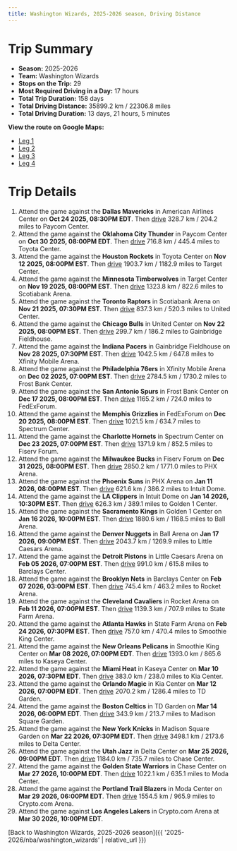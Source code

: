 ```yaml
---
title: Washington Wizards, 2025-2026 season, Driving Distance
---
```


# Trip Summary
- **Season:** 2025-2026
- **Team:** Washington Wizards
- **Stops on the Trip:** 29
- **Most Required Driving in a Day:** 17 hours
- **Total Trip Duration:** 158 days
- **Total Driving Distance:** 35899.2 km / 22306.8 miles
- **Total Driving Duration:** 13 days, 21 hours, 5 minutes

**View the route on Google Maps:**
- [Leg 1](https://www.google.com/maps/dir/American+Airlines+Center+Dallas+TX/Paycom+Center+Oklahoma+City+OK/Toyota+Center+Houston+TX/Target+Center+Minneapolis+MN/Scotiabank+Arena+Toronto+ON/United+Center+Chicago+IL/Gainbridge+Fieldhouse+Indianapolis+IN/Xfinity+Mobile+Arena+Philadelphia+PA/Frost+Bank+Center+San+Antonio+TX/FedExForum+Memphis+TN)
- [Leg 2](https://www.google.com/maps/dir/FedExForum+Memphis+TN/Spectrum+Center+Charlotte+NC/Fiserv+Forum+Milwaukee+WI/PHX+Arena+Phoenix+AZ/Intuit+Dome+Inglewood+CA/Golden+1+Center+Sacramento+CA/Ball+Arena+Denver+CO/Little+Caesars+Arena+Detroit+MI/Barclays+Center+Brooklyn+NY/Rocket+Arena+Cleveland+OH)
- [Leg 3](https://www.google.com/maps/dir/Rocket+Arena+Cleveland+OH/State+Farm+Arena+Atlanta+GA/Smoothie+King+Center+New+Orleans+LA/Kaseya+Center+Miami+FL/Kia+Center+Orlando+FL/TD+Garden+Boston+MA/Madison+Square+Garden+New+York+NY/Delta+Center+Salt+Lake+City+UT/Chase+Center+San+Francisco+CA/Moda+Center+Portland+OR)
- [Leg 4](https://www.google.com/maps/dir/Moda+Center+Portland+OR/Crypto.com+Arena+Los+Angeles+CA)

# Trip Details
1. Attend the game against the **Dallas Mavericks** in American Airlines Center on **Oct 24 2025, 08:30PM EDT**. Then [drive](https://www.google.com/maps/dir/American+Airlines+Center+Dallas+TX/Paycom+Center+Oklahoma+City+OK) 328.7 km / 204.2 miles to Paycom Center.
2. Attend the game against the **Oklahoma City Thunder** in Paycom Center on **Oct 30 2025, 08:00PM EDT**. Then [drive](https://www.google.com/maps/dir/Paycom+Center+Oklahoma+City+OK/Toyota+Center+Houston+TX) 716.8 km / 445.4 miles to Toyota Center.
3. Attend the game against the **Houston Rockets** in Toyota Center on **Nov 12 2025, 08:00PM EST**. Then [drive](https://www.google.com/maps/dir/Toyota+Center+Houston+TX/Target+Center+Minneapolis+MN) 1903.7 km / 1182.9 miles to Target Center.
4. Attend the game against the **Minnesota Timberwolves** in Target Center on **Nov 19 2025, 08:00PM EST**. Then [drive](https://www.google.com/maps/dir/Target+Center+Minneapolis+MN/Scotiabank+Arena+Toronto+ON) 1323.8 km / 822.6 miles to Scotiabank Arena.
5. Attend the game against the **Toronto Raptors** in Scotiabank Arena on **Nov 21 2025, 07:30PM EST**. Then [drive](https://www.google.com/maps/dir/Scotiabank+Arena+Toronto+ON/United+Center+Chicago+IL) 837.3 km / 520.3 miles to United Center.
6. Attend the game against the **Chicago Bulls** in United Center on **Nov 22 2025, 08:00PM EST**. Then [drive](https://www.google.com/maps/dir/United+Center+Chicago+IL/Gainbridge+Fieldhouse+Indianapolis+IN) 299.7 km / 186.2 miles to Gainbridge Fieldhouse.
7. Attend the game against the **Indiana Pacers** in Gainbridge Fieldhouse on **Nov 28 2025, 07:30PM EST**. Then [drive](https://www.google.com/maps/dir/Gainbridge+Fieldhouse+Indianapolis+IN/Xfinity+Mobile+Arena+Philadelphia+PA) 1042.5 km / 647.8 miles to Xfinity Mobile Arena.
8. Attend the game against the **Philadelphia 76ers** in Xfinity Mobile Arena on **Dec 02 2025, 07:00PM EST**. Then [drive](https://www.google.com/maps/dir/Xfinity+Mobile+Arena+Philadelphia+PA/Frost+Bank+Center+San+Antonio+TX) 2784.5 km / 1730.2 miles to Frost Bank Center.
9. Attend the game against the **San Antonio Spurs** in Frost Bank Center on **Dec 17 2025, 08:00PM EST**. Then [drive](https://www.google.com/maps/dir/Frost+Bank+Center+San+Antonio+TX/FedExForum+Memphis+TN) 1165.2 km / 724.0 miles to FedExForum.
10. Attend the game against the **Memphis Grizzlies** in FedExForum on **Dec 20 2025, 08:00PM EST**. Then [drive](https://www.google.com/maps/dir/FedExForum+Memphis+TN/Spectrum+Center+Charlotte+NC) 1021.5 km / 634.7 miles to Spectrum Center.
11. Attend the game against the **Charlotte Hornets** in Spectrum Center on **Dec 23 2025, 07:00PM EST**. Then [drive](https://www.google.com/maps/dir/Spectrum+Center+Charlotte+NC/Fiserv+Forum+Milwaukee+WI) 1371.9 km / 852.5 miles to Fiserv Forum.
12. Attend the game against the **Milwaukee Bucks** in Fiserv Forum on **Dec 31 2025, 08:00PM EST**. Then [drive](https://www.google.com/maps/dir/Fiserv+Forum+Milwaukee+WI/PHX+Arena+Phoenix+AZ) 2850.2 km / 1771.0 miles to PHX Arena.
13. Attend the game against the **Phoenix Suns** in PHX Arena on **Jan 11 2026, 08:00PM EST**. Then [drive](https://www.google.com/maps/dir/PHX+Arena+Phoenix+AZ/Intuit+Dome+Inglewood+CA) 621.6 km / 386.2 miles to Intuit Dome.
14. Attend the game against the **LA Clippers** in Intuit Dome on **Jan 14 2026, 10:30PM EST**. Then [drive](https://www.google.com/maps/dir/Intuit+Dome+Inglewood+CA/Golden+1+Center+Sacramento+CA) 626.3 km / 389.1 miles to Golden 1 Center.
15. Attend the game against the **Sacramento Kings** in Golden 1 Center on **Jan 16 2026, 10:00PM EST**. Then [drive](https://www.google.com/maps/dir/Golden+1+Center+Sacramento+CA/Ball+Arena+Denver+CO) 1880.6 km / 1168.5 miles to Ball Arena.
16. Attend the game against the **Denver Nuggets** in Ball Arena on **Jan 17 2026, 09:00PM EST**. Then [drive](https://www.google.com/maps/dir/Ball+Arena+Denver+CO/Little+Caesars+Arena+Detroit+MI) 2043.7 km / 1269.9 miles to Little Caesars Arena.
17. Attend the game against the **Detroit Pistons** in Little Caesars Arena on **Feb 05 2026, 07:00PM EST**. Then [drive](https://www.google.com/maps/dir/Little+Caesars+Arena+Detroit+MI/Barclays+Center+Brooklyn+NY) 991.0 km / 615.8 miles to Barclays Center.
18. Attend the game against the **Brooklyn Nets** in Barclays Center on **Feb 07 2026, 03:00PM EST**. Then [drive](https://www.google.com/maps/dir/Barclays+Center+Brooklyn+NY/Rocket+Arena+Cleveland+OH) 745.4 km / 463.2 miles to Rocket Arena.
19. Attend the game against the **Cleveland Cavaliers** in Rocket Arena on **Feb 11 2026, 07:00PM EST**. Then [drive](https://www.google.com/maps/dir/Rocket+Arena+Cleveland+OH/State+Farm+Arena+Atlanta+GA) 1139.3 km / 707.9 miles to State Farm Arena.
20. Attend the game against the **Atlanta Hawks** in State Farm Arena on **Feb 24 2026, 07:30PM EST**. Then [drive](https://www.google.com/maps/dir/State+Farm+Arena+Atlanta+GA/Smoothie+King+Center+New+Orleans+LA) 757.0 km / 470.4 miles to Smoothie King Center.
21. Attend the game against the **New Orleans Pelicans** in Smoothie King Center on **Mar 08 2026, 07:00PM EDT**. Then [drive](https://www.google.com/maps/dir/Smoothie+King+Center+New+Orleans+LA/Kaseya+Center+Miami+FL) 1393.0 km / 865.6 miles to Kaseya Center.
22. Attend the game against the **Miami Heat** in Kaseya Center on **Mar 10 2026, 07:30PM EDT**. Then [drive](https://www.google.com/maps/dir/Kaseya+Center+Miami+FL/Kia+Center+Orlando+FL) 383.0 km / 238.0 miles to Kia Center.
23. Attend the game against the **Orlando Magic** in Kia Center on **Mar 12 2026, 07:00PM EDT**. Then [drive](https://www.google.com/maps/dir/Kia+Center+Orlando+FL/TD+Garden+Boston+MA) 2070.2 km / 1286.4 miles to TD Garden.
24. Attend the game against the **Boston Celtics** in TD Garden on **Mar 14 2026, 06:00PM EDT**. Then [drive](https://www.google.com/maps/dir/TD+Garden+Boston+MA/Madison+Square+Garden+New+York+NY) 343.9 km / 213.7 miles to Madison Square Garden.
25. Attend the game against the **New York Knicks** in Madison Square Garden on **Mar 22 2026, 07:30PM EDT**. Then [drive](https://www.google.com/maps/dir/Madison+Square+Garden+New+York+NY/Delta+Center+Salt+Lake+City+UT) 3498.1 km / 2173.6 miles to Delta Center.
26. Attend the game against the **Utah Jazz** in Delta Center on **Mar 25 2026, 09:00PM EDT**. Then [drive](https://www.google.com/maps/dir/Delta+Center+Salt+Lake+City+UT/Chase+Center+San+Francisco+CA) 1184.0 km / 735.7 miles to Chase Center.
27. Attend the game against the **Golden State Warriors** in Chase Center on **Mar 27 2026, 10:00PM EDT**. Then [drive](https://www.google.com/maps/dir/Chase+Center+San+Francisco+CA/Moda+Center+Portland+OR) 1022.1 km / 635.1 miles to Moda Center.
28. Attend the game against the **Portland Trail Blazers** in Moda Center on **Mar 29 2026, 06:00PM EDT**. Then [drive](https://www.google.com/maps/dir/Moda+Center+Portland+OR/Crypto.com+Arena+Los+Angeles+CA) 1554.5 km / 965.9 miles to Crypto.com Arena.
29. Attend the game against **Los Angeles Lakers** in Crypto.com Arena at **Mar 30 2026, 10:00PM EDT**.

[Back to Washington Wizards, 2025-2026 season]({{ '2025-2026/nba/washington_wizards' | relative_url }})
